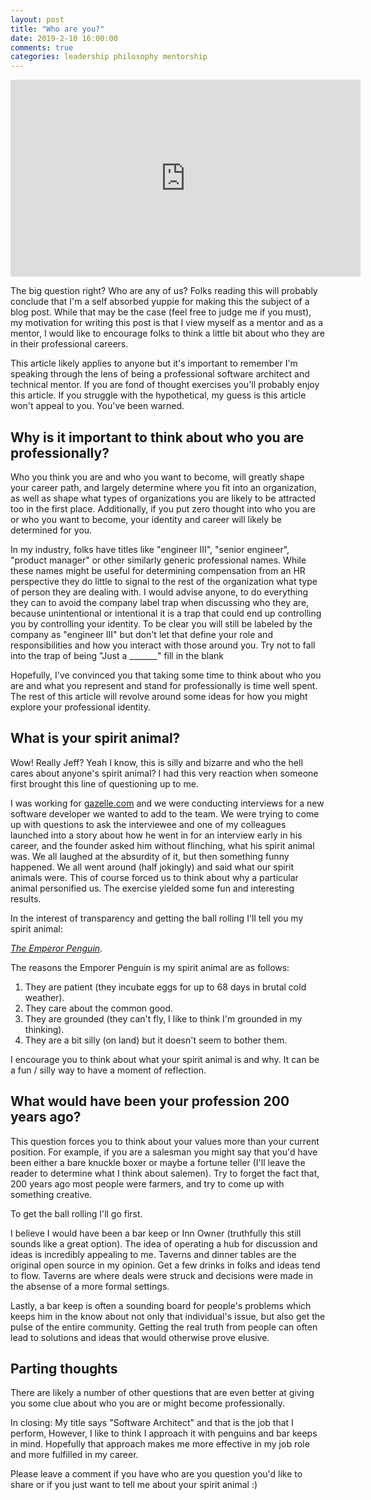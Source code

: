 ```yaml
---
layout: post
title: "Who are you?"
date: 2019-2-10 16:00:00
comments: true
categories: leadership philosophy mentorship
---
```

<iframe width="560" height="315" src="https://www.youtube.com/embed/v_3ks7-OjGc?start=164" frameborder="0" allow="accelerometer; autoplay; encrypted-media; gyroscope; picture-in-picture" allowfullscreen></iframe>

The big question right?  Who are any of us?  Folks reading this will probably conclude that I'm a self absorbed yuppie for making this the subject of a blog post.  While that may be the case (feel free to judge me if you must), my motivation for writing this post is that I view myself as a mentor and as a mentor, I would like to encourage folks to think a little bit about who they are in their professional careers.  

This article likely applies to anyone but it's important to remember I'm speaking through the lens of being a professional software architect and technical mentor.  If you are fond of thought exercises you'll probably enjoy this article.  If you struggle with the hypothetical, my guess is this article won't appeal to you.  You've been warned.

## Why is it important to think about who you are professionally?

Who you think you are and who you want to become, will greatly shape your career path, and largely determine where you fit into an organization, as well as shape what types of organizations you are likely to be attracted too in the first place.  Additionally, if you put zero thought into who you are or who you want to become, your identity and career will likely be determined for you.

In my industry, folks have titles like "engineer III", "senior engineer", "product manager" or other similarly generic professional names.  While these names might be useful for determining compensation from an HR perspective they do little to signal to the rest of the organization what type of person they are dealing with.  I would advise anyone, to do everything they can to avoid the company label trap when discussing who they are, because unintentional or intentional it is a trap that could end up controlling you by controlling your identity.  To be clear you will still be labeled by the company as "engineer III" but don't let that define your role and responsibilities and how you interact with those around you.  Try not to fall into the trap of being "Just a _______" fill in the blank

Hopefully, I've convinced you that taking some time to think about who you are and what you represent and stand for professionally is time well spent.  The rest of this article will revolve around some ideas for how you might explore your professional identity.

## What is your spirit animal?

Wow! Really Jeff?  Yeah I know, this is silly and bizarre and who the hell cares about anyone's spirit animal?  I had this very reaction when someone first brought this line of questioning up to me.

I was working for [gazelle.com](https://www.gazelle.com) and we were conducting interviews for a new software developer we wanted to add to the team.  We were trying to come up with questions to ask the interviewee and one of my colleagues launched into a story about how he went in for an interview early in his career, and the founder asked him without flinching, what his spirit animal was.  We all laughed at the absurdity of it, but then something funny happened.  We all went around (half jokingly) and said what our spirit animals were. This of course forced us to think about why a particular animal personified us.  The exercise yielded some fun and interesting results.

In the interest of transparency and getting the ball rolling I'll tell you my spirit animal: 

[*The Emperor Penguin*](https://www.youtube.com/watch?v=qWTwan_G6YE).

The reasons the Emporer Penguin is my spirit animal are as follows:

1. They are patient (they incubate eggs for up to 68 days in brutal cold weather).
1. They care about the common good.
1. They are grounded (they can't fly, I like to think I'm grounded in my thinking).
1. They are a bit silly (on land) but it doesn't seem to bother them.

I encourage you to think about what your spirit animal is and why.  It can be a fun / silly way to have a moment of reflection.

## What would have been your profession 200 years ago?

This question forces you to think about your values more than your current position.  For example, if you are a salesman you might say that you'd have been either a bare knuckle boxer or maybe a fortune teller (I'll leave the reader to determine what I think about salemen).  Try to forget the fact that, 200 years ago most people were farmers, and try to come up with something creative.

To get the ball rolling I'll go first.  

I believe I would have been a bar keep or Inn Owner (truthfully this still sounds like a great option).  The idea of operating a hub for discussion and ideas is incredibly appealing to me.  Taverns and dinner tables are the original open source in my opinion.  Get a few drinks in folks and ideas tend to flow.  Taverns are where deals were struck and decisions were made in the absense of a more formal settings.

Lastly, a bar keep is often a sounding board for people's problems which keeps him in the know about not only that individual's issue, but also get the pulse of the entire community. Getting the real truth from people can often lead to solutions and ideas that would otherwise prove elusive.


## Parting thoughts

There are likely a number of other questions that are even better at giving you some clue about who you are or might become professionally.

In closing: My title says "Software Architect" and that is the job that I perform, However, I like to think I approach it with penguins and bar keeps in mind.  Hopefully that approach makes me more effective in my job role and more fulfilled in my career.

Please leave a comment if you have who are you question you'd like to share or if you just want to tell me about your spirit animal :)
